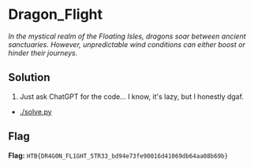 # Dragon_Flight
*In the mystical realm of the Floating Isles, dragons soar between ancient sanctuaries. However, unpredictable wind conditions can either boost or hinder their journeys.*

## Solution
1. Just ask ChatGPT for the code... I know, it's lazy, but I honestly dgaf.
  - [./solve.py](./solve.py)


## Flag
**Flag:** `HTB{DR4G0N_FL1GHT_5TR33_bd94e73fe90016d41069db64aa08b69b}`

